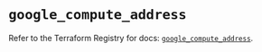 # `google_compute_address`

Refer to the Terraform Registry for docs: [`google_compute_address`](https://registry.terraform.io/providers/hashicorp/google/5.28.0/docs/resources/compute_address).
